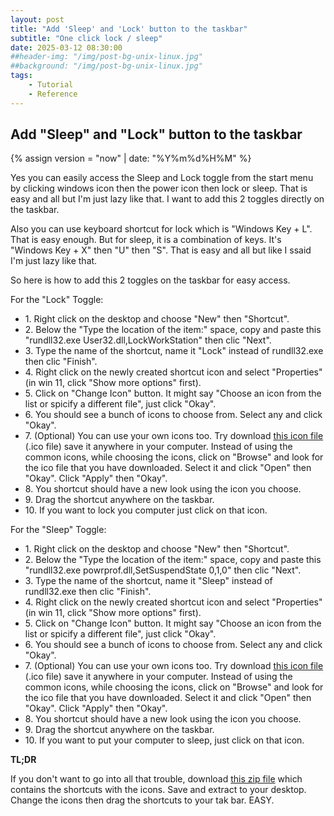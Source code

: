 ```yaml
---
layout: post
title: "Add 'Sleep' and 'Lock' button to the taskbar"
subtitle: "One click lock / sleep"
date: 2025-03-12 08:30:00
##header-img: "/img/post-bg-unix-linux.jpg"
##background: "/img/post-bg-unix-linux.jpg"
tags:
    - Tutorial
    - Reference
---
```


<h2>Add "Sleep" and "Lock" button to the taskbar</h2>

{% assign version =  "now" | date: "%Y%m%d%H%M"  %}

<p>Yes you can easily access the Sleep and Lock toggle from the start menu by clicking windows icon then the power icon then lock or sleep. That is easy and all but I'm just lazy like that. I want to add this 2 toggles directly on the taskbar.</p>

<p>Also you can use keyboard shortcut for lock which is "Windows Key + L". That is easy enough. But for sleep, it is a combination of keys. It's "Windows Key + X" then "U" then "S". That is easy and all but like I ssaid I'm just lazy like that.</p>

<p>So here is how to add this 2 toggles on the taskbar for easy access.</p>

<p>For the "Lock" Toggle:</p>
<ul>
<li>1. Right click on the desktop and choose "New" then "Shortcut".</li>
<li>2. Below the "Type the location of the item:" space, copy and paste this "rundll32.exe User32.dll,LockWorkStation" then clic "Next".</li>
<li>3. Type the name of the shortcut, name it "Lock" instead of rundll32.exe then clic "Finish".</li>
<li>4. Right click on the newly created shortcut icon and select "Properties" (in win 11, click "Show more options" first).</li>
<li>5. Click on "Change Icon" button. It might say "Choose an icon from the list or spicify a different file", just click "Okay".</li>
<li>6. You should see a bunch of icons to choose from. Select any and click "Okay".</li>
<li>7. (Optional) You can use your own icons too. Try download <a href="{{'/download/shortcut/lock.ico?v=0X' | append: version | relative_url }}" target="_blank">this icon file</a> (.ico file) save it anywhere in your computer. Instead of using the common icons, while choosing the icons, click on "Browse" and look for the ico file that you have downloaded. Select it and click "Open" then "Okay". Click "Apply" then "Okay".</li>
<li>8. You shortcut should have a new look using the icon you choose.</li>
<li>9. Drag the shortcut anywhere on the taskbar.</li>
<li>10.  If you want to lock you computer just click on that icon.</li>
</ul>

<p>For the "Sleep" Toggle:</p>
<ul>
<li>1. Right click on the desktop and choose "New" then "Shortcut".</li>
<li>2. Below the "Type the location of the item:" space, copy and paste this "rundll32.exe powrprof.dll,SetSuspendState 0,1,0" then clic "Next".</li>
<li>3. Type the name of the shortcut, name it "Sleep" instead of rundll32.exe then clic "Finish".</li>
<li>4. Right click on the newly created shortcut icon and select "Properties" (in win 11, click "Show more options" first).</li>
<li>5. Click on "Change Icon" button. It might say "Choose an icon from the list or spicify a different file", just click "Okay".</li>
<li>6. You should see a bunch of icons to choose from. Select any and click "Okay".</li>
<li>7. (Optional) You can use your own icons too. Try download <a href="{{'/download/shortcut/sleep.ico?v=0X' | append: version | relative_url }}" target="_blank">this icon file</a> (.ico file) save it anywhere in your computer. Instead of using the common icons, while choosing the icons, click on "Browse" and look for the ico file that you have downloaded. Select it and click "Open" then "Okay". Click "Apply" then "Okay".</li>
<li>8. You shortcut should have a new look using the icon you choose.</li>
<li>9. Drag the shortcut anywhere on the taskbar.</li>
<li>10.  If you want to put your computer to sleep, just click on that icon.</li>
</ul>

<p><strong>TL;DR</strong></p>
<p>If you don't want to go into all that trouble, download <a href="{{'/download/shortcut/shortcut.zip?v=0X' | append: version | relative_url }}" target="_blank">this zip file</a> which contains the shortcuts with the icons. Save and extract to your desktop. Change the icons then drag the shortcuts to your tak bar. EASY.</p>
